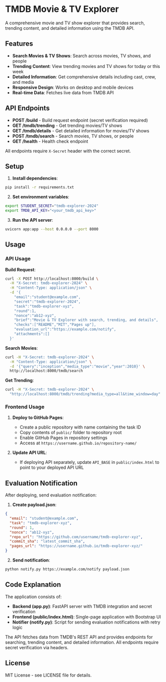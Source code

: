 # TMDB Movie & TV Explorer

A comprehensive movie and TV show explorer that provides search, trending content, and detailed information using the TMDB API.

## Features

- **Search Movies & TV Shows**: Search across movies, TV shows, and people
- **Trending Content**: View trending movies and TV shows for today or this week
- **Detailed Information**: Get comprehensive details including cast, crew, and media
- **Responsive Design**: Works on desktop and mobile devices
- **Real-time Data**: Fetches live data from TMDB API

## API Endpoints

- **POST /build** - Build request endpoint (secret verification required)
- **GET /tmdb/trending** - Get trending movies/TV shows
- **GET /tmdb/details** - Get detailed information for movies/TV shows
- **POST /tmdb/search** - Search movies, TV shows, or people
- **GET /health** - Health check endpoint

All endpoints require `X-Secret` header with the correct secret.

## Setup

1. **Install dependencies**:
```bash
pip install -r requirements.txt
```

2. **Set environment variables**:
```bash
export STUDENT_SECRET="tmdb-explorer-2024"
export TMDB_API_KEY="<your_tmdb_api_key>"
```

3. **Run the API server**:
```bash
uvicorn app:app --host 0.0.0.0 --port 8000
```

## Usage

### API Usage

**Build Request**:
```bash
curl -X POST http://localhost:8000/build \
  -H "X-Secret: tmdb-explorer-2024" \
  -H "Content-Type: application/json" \
  -d '{
    "email":"student@example.com",
    "secret":"tmdb-explorer-2024",
    "task":"tmdb-explorer-xyz",
    "round":1,
    "nonce":"ab12-xyz",
    "brief":"Movie & TV Explorer with search, trending, and details",
    "checks":["README","MIT","Pages up"],
    "evaluation_url":"https://example.com/notify",
    "attachments":[]
  }'
```

**Search Movies**:
```bash
curl -H "X-Secret: tmdb-explorer-2024" \
  -H "Content-Type: application/json" \
  -d '{"query":"inception","media_type":"movie","year":2010}' \
  http://localhost:8000/tmdb/search
```

**Get Trending**:
```bash
curl -H "X-Secret: tmdb-explorer-2024" \
  "http://localhost:8000/tmdb/trending?media_type=all&time_window=day"
```

### Frontend Usage

1. **Deploy to GitHub Pages**:
   - Create a public repository with name containing the task ID
   - Copy contents of `public/` folder to repository root
   - Enable GitHub Pages in repository settings
   - Access at `https://username.github.io/repository-name/`

2. **Update API URL**:
   - If deploying API separately, update `API_BASE` in `public/index.html` to point to your deployed API URL

## Evaluation Notification

After deploying, send evaluation notification:

1. **Create payload.json**:
```json
{
  "email": "student@example.com",
  "task": "tmdb-explorer-xyz",
  "round": 1,
  "nonce": "ab12-xyz",
  "repo_url": "https://github.com/username/tmdb-explorer-xyz",
  "commit_sha": "latest_commit_sha",
  "pages_url": "https://username.github.io/tmdb-explorer-xyz/"
}
```

2. **Send notification**:
```bash
python notify.py https://example.com/notify payload.json
```

## Code Explanation

The application consists of:

- **Backend (app.py)**: FastAPI server with TMDB integration and secret verification
- **Frontend (public/index.html)**: Single-page application with Bootstrap UI
- **Notifier (notify.py)**: Script for sending evaluation notifications with retry logic

The API fetches data from TMDB's REST API and provides endpoints for searching, trending content, and detailed information. All endpoints require secret verification via headers.

## License

MIT License - see LICENSE file for details.
